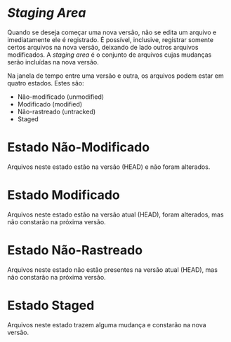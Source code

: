 # _Staging Area_

Quando se deseja começar uma nova versão, não se edita um arquivo e
imediatamente ele é registrado. É possível, inclusive, registrar somente certos
arquivos na nova versão, deixando de lado outros arquivos modificados. A
_staging area_ é o conjunto de arquivos cujas mudanças serão incluídas na nova
versão.

Na janela de tempo entre uma versão e outra, os arquivos podem estar em quatro
estados. Estes são:
- Não-modificado (unmodified)
- Modificado (modified)
- Não-rastreado (untracked)
- Staged

# Estado Não-Modificado

Arquivos neste estado estão na versão (HEAD) e não foram alterados.

# Estado Modificado

Arquivos neste estado estão na versão atual (HEAD), foram alterados, mas não
constarão na próxima versão.

# Estado Não-Rastreado

Arquivos neste estado não estão presentes na versão atual (HEAD), mas não
constarão na próxima versão.

# Estado Staged

Arquivos neste estado trazem alguma mudança e constarão na nova versão.
